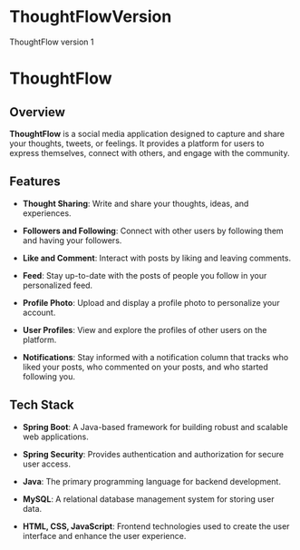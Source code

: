 # ThoughtFlowVersion
ThoughtFlow version 1

# ThoughtFlow

## Overview

**ThoughtFlow** is a social media application designed to capture and share your thoughts, tweets, or feelings. It provides a platform for users to express themselves, connect with others, and engage with the community.

## Features

- **Thought Sharing**: Write and share your thoughts, ideas, and experiences.

- **Followers and Following**: Connect with other users by following them and having your followers.

- **Like and Comment**: Interact with posts by liking and leaving comments.

- **Feed**: Stay up-to-date with the posts of people you follow in your personalized feed.

- **Profile Photo**: Upload and display a profile photo to personalize your account.

- **User Profiles**: View and explore the profiles of other users on the platform.

- **Notifications**: Stay informed with a notification column that tracks who liked your posts, who commented on your posts, and who started following you.

## Tech Stack

- **Spring Boot**: A Java-based framework for building robust and scalable web applications.

- **Spring Security**: Provides authentication and authorization for secure user access.

- **Java**: The primary programming language for backend development.

- **MySQL**: A relational database management system for storing user data.

- **HTML, CSS, JavaScript**: Frontend technologies used to create the user interface and enhance the user experience.


